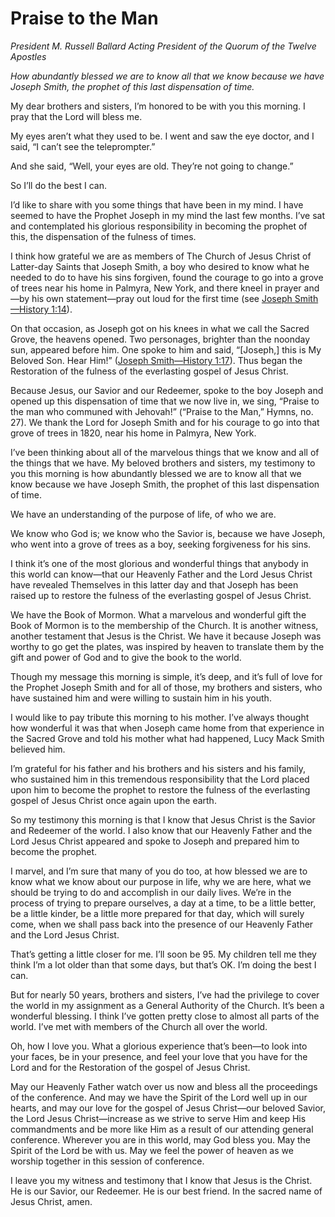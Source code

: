 # Praise to the Man

*President M. Russell Ballard Acting President of the Quorum of the Twelve Apostles*

*How abundantly blessed we are to know all that we know because we have Joseph Smith, the prophet of this last dispensation of time.*

<div class="body-block">

My dear brothers and sisters, I’m honored to be with you this morning. I pray that the Lord will bless me.

My eyes aren’t what they used to be. I went and saw the eye doctor, and I said, “I can’t see the teleprompter.”

And she said, “Well, your eyes are old. They’re not going to change.”

So I’ll do the best I can.

I’d like to share with you some things that have been in my mind. I have seemed to have the Prophet Joseph in my mind the last few months. I’ve sat and contemplated his glorious responsibility in becoming the prophet of this, the dispensation of the fulness of times.

I think how grateful we are as members of The Church of Jesus Christ of Latter-day Saints that Joseph Smith, a boy who desired to know what he needed to do to have his sins forgiven, found the courage to go into a grove of trees near his home in Palmyra, New York, and there kneel in prayer and—by his own statement—pray out loud for the first time (see <a href="https://www.churchofjesuschrist.org/study/scriptures/pgp/js-h/1.14?lang=eng#p14" class="scripture-ref">Joseph Smith—History 1:14</a>).

On that occasion, as Joseph got on his knees in what we call the Sacred Grove, the heavens opened. Two personages, brighter than the noonday sun, appeared before him. One spoke to him and said, “\[Joseph,\] this is My Beloved Son. Hear Him!” (<a href="https://www.churchofjesuschrist.org/study/scriptures/pgp/js-h/1.17?lang=eng#p17" class="scripture-ref">Joseph Smith—History 1:17</a>). Thus began the Restoration of the fulness of the everlasting gospel of Jesus Christ.

Because Jesus, our Savior and our Redeemer, spoke to the boy Joseph and opened up this dispensation of time that we now live in, we sing, “Praise to the man who communed with Jehovah!” (“Praise to the Man,” Hymns, no. 27). We thank the Lord for Joseph Smith and for his courage to go into that grove of trees in 1820, near his home in Palmyra, New York.

I’ve been thinking about all of the marvelous things that we know and all of the things that we have. My beloved brothers and sisters, my testimony to you this morning is how abundantly blessed we are to know all that we know because we have Joseph Smith, the prophet of this last dispensation of time.

We have an understanding of the purpose of life, of who we are.

We know who God is; we know who the Savior is, because we have Joseph, who went into a grove of trees as a boy, seeking forgiveness for his sins.

I think it’s one of the most glorious and wonderful things that anybody in this world can know—that our Heavenly Father and the Lord Jesus Christ have revealed Themselves in this latter day and that Joseph has been raised up to restore the fulness of the everlasting gospel of Jesus Christ.

We have the Book of Mormon. What a marvelous and wonderful gift the Book of Mormon is to the membership of the Church. It is another witness, another testament that Jesus is the Christ. We have it because Joseph was worthy to go get the plates, was inspired by heaven to translate them by the gift and power of God and to give the book to the world.

Though my message this morning is simple, it’s deep, and it’s full of love for the Prophet Joseph Smith and for all of those, my brothers and sisters, who have sustained him and were willing to sustain him in his youth.

I would like to pay tribute this morning to his mother. I’ve always thought how wonderful it was that when Joseph came home from that experience in the Sacred Grove and told his mother what had happened, Lucy Mack Smith believed him.

I’m grateful for his father and his brothers and his sisters and his family, who sustained him in this tremendous responsibility that the Lord placed upon him to become the prophet to restore the fulness of the everlasting gospel of Jesus Christ once again upon the earth.

So my testimony this morning is that I know that Jesus Christ is the Savior and Redeemer of the world. I also know that our Heavenly Father and the Lord Jesus Christ appeared and spoke to Joseph and prepared him to become the prophet.

I marvel, and I’m sure that many of you do too, at how blessed we are to know what we know about our purpose in life, why we are here, what we should be trying to do and accomplish in our daily lives. We’re in the process of trying to prepare ourselves, a day at a time, to be a little better, be a little kinder, be a little more prepared for that day, which will surely come, when we shall pass back into the presence of our Heavenly Father and the Lord Jesus Christ.

That’s getting a little closer for me. I’ll soon be 95. My children tell me they think I’m a lot older than that some days, but that’s OK. I’m doing the best I can.

But for nearly 50 years, brothers and sisters, I’ve had the privilege to cover the world in my assignment as a General Authority of the Church. It’s been a wonderful blessing. I think I’ve gotten pretty close to almost all parts of the world. I’ve met with members of the Church all over the world.

Oh, how I love you. What a glorious experience that’s been—to look into your faces, be in your presence, and feel your love that you have for the Lord and for the Restoration of the gospel of Jesus Christ.

May our Heavenly Father watch over us now and bless all the proceedings of the conference. And may we have the Spirit of the Lord well up in our hearts, and may our love for the gospel of Jesus Christ—our beloved Savior, the Lord Jesus Christ—increase as we strive to serve Him and keep His commandments and be more like Him as a result of our attending general conference. Wherever you are in this world, may God bless you. May the Spirit of the Lord be with us. May we feel the power of heaven as we worship together in this session of conference.

I leave you my witness and testimony that I know that Jesus is the Christ. He is our Savior, our Redeemer. He is our best friend. In the sacred name of Jesus Christ, amen.

</div>
